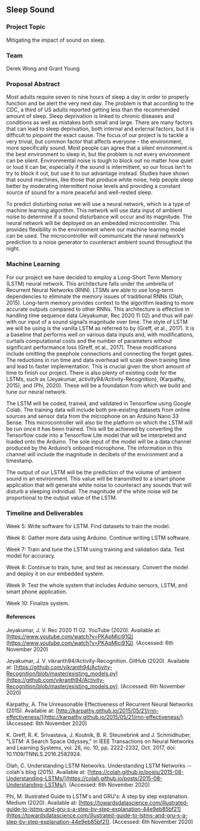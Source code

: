 ## Sleep Sound


### Project Topic

Mitigating the impact of sound on sleep.


### Team

Derek Wong and Grant Young


### Proposal Abstract 

Most adults require seven to nine hours of sleep a day in order to properly function and be alert the very next day. The problem is that according to the CDC, a third of US adults reported getting less than the recommended amount of sleep. Sleep deprivation is linked to chronic diseases and conditions as well as mistakes both small and large. There are many factors that can lead to sleep deprivation, both internal and external factors, but it is difficult to pinpoint the exact cause. The focus of our project is to tackle a very trivial, but common factor that affects everyone - the environment, more specifically sound. Most people can agree that a silent environment is the best environment to sleep in, but the problem is not every environment can be silent. Environmental noise is tough to block out no matter how quiet or loud it can be, especially if the sound is intermittent, so our focus isn’t to try to block it out, but use it to our advantage instead. Studies have shown that sound machines, like those that produce white noise, help people sleep better by moderating intermittent noise levels and providing a constant source of sound for a more peaceful and well-rested sleep. 

To predict disturbing noise we will use a neural network, which is a type of machine learning algorithm. This network will use data input of ambient noise to determine if a sound disturbance will occur and its magnitude.  The neural network will be deployed on an embedded microcontroller.  This provides flexibility in the environment where our machine learning model can be used.  The microcontroller will communicate the neural network’s prediction to a noise generator to counteract ambient sound throughout the night. 


### Machine Learning

For our project we have decided to employ a Long-Short Term Memory (LSTM) neural network.  This architecture falls under the umbrella of Recurrent Neural Networks (RNN).  LTSMs are able to use long-term dependencies to eliminate the memory issues of traditional RNNs (Olah, 2015).  Long-term memory provides context to the algorithm leading to more accurate outputs compared to other RNNs. This architecture is effective in handling time sequence data (Jeyakumar, Rec 2020 11 02) and thus will pair with our input of a sound signal’s magnitude over time.  The style of LSTM we will be using is the vanilla LSTM as referred to by (Greff, et al., 2017).  It is a baseline that performs well on various data inputs and, with modifications, curtails computational costs and the number of parameters without significant performance loss (Greff, et al., 2017).  These modifications include omitting the peephole connections and connecting the forget gates.  The reductions in run time and data overhead will scale down training time and lead to faster implementation. This is crucial given the short amount of time to finish our project.  There is also plenty of existing code for the LSTMs, such as (Jeyakumar, activity94/Activity-Recognition), (Karpathy, 2015), and (Phi, 2020).  These will be a foundation from which we build and tune our neural network.

The LSTM will be coded, trained, and validated in Tensorflow using Google Colab.  The training data will include both pre-existing datasets from online sources and sensor data from the microphone on an Arduino Nano 33 Sense.  This microcontroller will also be the platform on which the LSTM will be run once it has been trained.  This will be achieved by converting the Tensorflow code into a Tensorflow Lite model that will be interpreted and loaded onto the Arduino.  The sole input of the model will be a data channel produced by the Arduino’s onboard microphone.  The information in this channel will include the magnitude in decibels of the environment and a timestamp.

The output of our LSTM will be the prediction of the volume of ambient sound in an environment.  This value will be transmitted to a smart phone application that will generate white noise to counteract any sounds that will disturb a sleeping individual.  The magnitude of the white noise will be proportional to the output value of the LSTM.


### Timeline and Deliverables

Week 5:  Write software for LSTM.  Find datasets to train the model.

Week 6:  Gather more data using Arduino.  Continue writing LSTM software.

Week 7:  Train and tune the LSTM using training and validation data.
Test model for accuracy. 
  
Week 8:  Continue to train, tune, and test as necessary.  Convert the model and deploy it on our embedded system.

Week 9:  Test the whole system that includes Arduino sensors, LSTM, and smart phone application.

Week 10:  Finalize system.


#### References

Jeyakumar, J. V. Rec 2020 11 02. YouTube (2020). Available at: [https://www.youtube.com/watch?v=PKApMIci91Q](https://www.youtube.com/watch?v=PKApMIci91Q). (Accessed: 6th November 2020) 

Jeyakumar, J. V. vikranth94/Activity-Recognition. GitHub (2020). Available at: [https://github.com/vikranth94/Activity-Recognition/blob/master/existing_models.py](https://github.com/vikranth94/Activity-Recognition/blob/master/existing_models.py). (Accessed: 6th November 2020)

Karpathy, A. The Unreasonable Effectiveness of Recurrent Neural Networks (2015). Available at: [http://karpathy.github.io/2015/05/21/rnn-effectiveness/](http://karpathy.github.io/2015/05/21/rnn-effectiveness/). (Accessed: 6th November 2020)

K. Greff, R. K. Srivastava, J. Koutník, B. R. Steunebrink and J. Schmidhuber, "LSTM: A Search Space Odyssey," in IEEE Transactions on Neural Networks and Learning Systems, vol. 28, no. 10, pp. 2222-2232, Oct. 2017, doi: 10.1109/TNNLS.2016.2582924.

Olah, C. Understanding LSTM Networks. Understanding LSTM Networks -- colah's blog (2015). Available at: [https://colah.github.io/posts/2015-08-Understanding-LSTMs/](https://colah.github.io/posts/2015-08-Understanding-LSTMs/). (Accessed: 6th November 2020)

Phi, M. Illustrated Guide to LSTM's and GRU's: A step by step explanation. Medium (2020). Available at: [https://towardsdatascience.com/illustrated-guide-to-lstms-and-gru-s-a-step-by-step-explanation-44e9eb85bf21](https://towardsdatascience.com/illustrated-guide-to-lstms-and-gru-s-a-step-by-step-explanation-44e9eb85bf21). (Accessed: 6th November 2020) 
